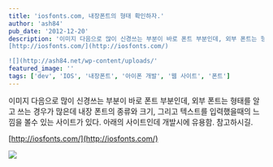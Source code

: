 ```yaml
---
title: 'iosfonts.com, 내장폰트의 형태 확인하자.'
author: 'ash84'
pub_date: '2012-12-20'
description: '이미지 다음으로 많이 신경쓰는 부분이 바로 폰트 부분인데, 외부 폰트는 형태를 알고 쓰는 경우가 많은데 내장 폰트의 종류와 크기, 그리고 텍스트를 입력했을때의 느낌을 볼수 있는 사이트가 있다. 아래의 사이트인데 개발시에 유용함. 참고하시길. 
[http://iosfonts.com/](http://iosfonts.com/)

![](http://ash84.net/wp-content/uploads/'
featured_image: ''
tags: ['dev', 'IOS', '내장폰트', '아이폰 개발', '웹 사이트', '폰트']
---
```



<span style="font-size: 11pt;">이미지 다음으로 많이 신경쓰는 부분이 바로 폰트 부분인데, 외부 폰트는 형태를 알고 쓰는 경우가 많은데 내장 폰트의 종류와 크기, 그리고 텍스트를 입력했을때의 느낌을 볼수 있는 사이트가 있다. 아래의 사이트인데 개발시에 유용함. 참고하시길. </span>

<span style="font-size: 11pt;">[http://iosfonts.com/](http://iosfonts.com/)</span>

![](http://ash84.net/wp-content/uploads/1/cfile25.uf.0306964250D2CAAB362B5B.jpg)



